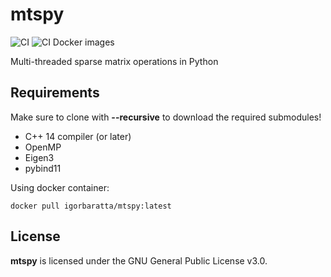 # mtspy

![CI](https://github.com/IgorBaratta/mtspy/workflows/CI/badge.svg)
![CI Docker images](https://img.shields.io/docker/cloud/build/igorbaratta/mtspy)

Multi-threaded sparse matrix operations in Python

## Requirements

Make sure to clone with **--recursive** to download the required submodules!

- C++ 14 compiler (or later) 
- OpenMP
- Eigen3
- pybind11


Using docker container:
```
docker pull igorbaratta/mtspy:latest
```

## License

 **mtspy** is licensed under the GNU General Public License v3.0.
